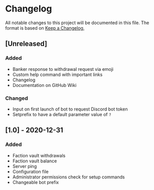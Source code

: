 # Changelog
All notable changes to this project will be documented in this file.
The format is based on [Keep a Changelog](https://keepachangelog.com/en/1.0.0/),

## [Unreleased]
### Added
 - Banker response to withdrawal request via emoji
 - Custom help command with important links
 - Changelog
 - Documentation on GitHub Wiki
### Changed
 - Input on first launch of bot to request Discord bot token
 - Setprefix to have a default parameter value of `?`

## [1.0] - 2020-12-31
### Added
 - Faction vault withdrawals
 - Faction vault balance
 - Server ping
 - Configuration file
 - Administrator permissions check for setup commands
 - Changeable bot prefix
